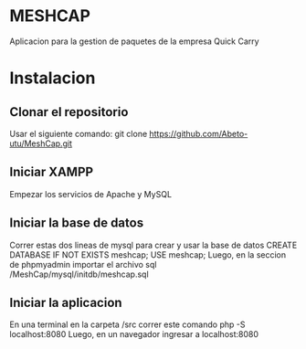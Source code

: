 # MESHCAP
Aplicacion para la gestion de paquetes de la empresa Quick Carry

# Instalacion

## Clonar el repositorio
Usar el siguiente comando:
git clone https://github.com/Abeto-utu/MeshCap.git

## Iniciar XAMPP
Empezar los servicios de Apache y MySQL

## Iniciar la base de datos
Correr estas dos lineas de mysql para crear y usar la base de datos
CREATE DATABASE IF NOT EXISTS meshcap;
USE meshcap;
Luego, en la seccion de phpmyadmin importar el archivo sql /MeshCap/mysql/initdb/meshcap.sql

## Iniciar la aplicacion
En una terminal en la carpeta /src correr este comando
php -S localhost:8080
Luego, en un navegador ingresar a localhost:8080
